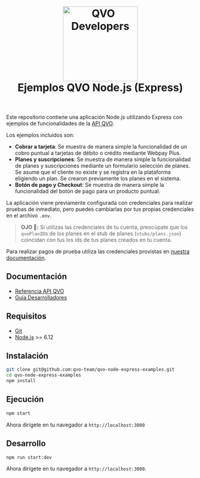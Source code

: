 <h1 align="center">
  <a href="https://qvo.cl">
    <img src="https://cdn.rawgit.com/qvo-team/qvo-node-express-examples/master/sticker.png" alt="QVO Developers" width="200">
  </a>
  <br>
  Ejemplos QVO Node.js (Express)
  <br>
  <br>
</h1>


Este repositorio contiene una aplicación Node.js utilizando Express con ejemplos de funcionalidades de la [API QVO](https://docs.qvo.cl).

Los ejemplos incluidos son:

- **Cobrar a tarjeta**: Se muestra de manera simple la funcionalidad de un cobro puntual a tarjetas de débito o crédito mediante Webpay Plus.
- **Planes y suscripciones**: Se muestra de manera simple la funcionalidad de planes y suscripciones mediante un formulario selección de planes. Se asume que el cliente no existe y se registra en la plataforma eligiendo un plan. Se crearon previamente los planes en el sistema.
- **Botón de pago y Checkout**: Se muestra de manera simple la funcionalidad del botón de pago para un producto puntual.

La aplicación viene previamente configurada con credenciales para realizar pruebas de inmediato, pero puedes cambiarlas por tus propias credenciales en el archivo `.env`.

> **OJO 👀:** Si utilizas las credenciales de tu cuenta, preocúpate que los `qvoPlanID`s de los planes en el stub de planes (`stubs/plans.json`) coincidan con tus los ids de tus planes creados en tu cuenta.

Para realizar pagos de prueba utiliza las credenciales provistas en [nuestra documentación](https://docs.qvo.cl/#pruebas-y-sandbox).

## Documentación

 - [Referencia API QVO](https://docs.qvo.cl)
 - [Guía Desarrolladores](https://qvo.cl/guia/hola-mundo/)

## Requisitos

- [Git](https://www.atlassian.com/git/tutorials/install-git)
- [Node.js](https://nodejs.org/es/download/package-manager/) >= 6.12

## Instalación

```bash
git clone git@github.com:qvo-team/qvo-node-express-examples.git
cd qvo-node-express-examples
npm install
```

## Ejecución

```bash
npm start
```

Ahora dirígete en tu navegador a `http://localhost:3000`

## Desarrollo

```bash
npm run start:dev
```

Ahora dirígete en tu navegador a `http://localhost:3000`.
